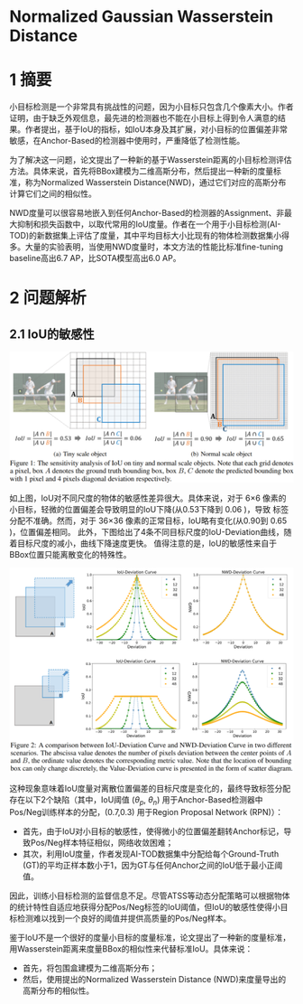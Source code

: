 # Normalized Gaussian Wasserstein Distance

# 1 摘要

小目标检测是一个非常具有挑战性的问题，因为小目标只包含几个像素大小。作者证明，由于缺乏外观信息，最先进的检测器也不能在小目标上得到令人满意的结果。作者提出，基于IoU的指标，如IoU本身及其扩展，对小目标的位置偏差非常敏感，在Anchor-Based的检测器中使用时，严重降低了检测性能。

为了解决这一问题，论文提出了一种新的基于Wasserstein距离的小目标检测评估方法。具体来说，首先将BBox建模为二维高斯分布，然后提出一种新的度量标准，称为Normalized Wasserstein Distance(NWD)，通过它们对应的高斯分布计算它们之间的相似性。

NWD度量可以很容易地嵌入到任何Anchor-Based的检测器的Assignment、非最大抑制和损失函数中，以取代常用的IoU度量。作者在一个用于小目标检测(AI-TOD)的新数据集上评估了度量，其中平均目标大小比现有的物体检测数据集小得多。大量的实验表明，当使用NWD度量时，本文方法的性能比标准fine-tuning baseline高出6.7 AP，比SOTA模型高出6.0 AP。

# 2 问题解析

## 2.1 IoU的敏感性

![image-20230808091151615](./.assets/image-20230808091151615.png)

如上图，IoU对不同尺度的物体的敏感性差异很大。具体来说，对于 6×6 像素的小目标，轻微的位置偏差会导致明显的loU下降(从0.53下降到 0.06 )，导致 标签分配不准确。然而，对于 36×36 像素的正常目标，loU略有变化(从0.90到 0.65 )，位置偏差相同。 此外，下图给出了4条不同目标尺度的loU-Deviation曲线，随着目标尺度的减小，曲线下降速度更快。 值得注意的是，loU的敏感性来自于BBox位置只能离散变化的特殊性。

<img src="./.assets/image-20230808091410259.png" alt="image-20230808091410259" style="zoom: 50%;" />

这种现象意味着IoU度量对离散位置偏差的目标尺度是变化的，最终导致标签分配存在以下2个缺陷（其中，IoU阈值 $(\theta_{p}, \ \theta_n)$ 用于Anchor-Based检测器中Pos/Neg训练样本的分配，(0.7,0.3) 用于Region Proposal Network (RPN)）：

- 首先，由于IoU对小目标的敏感性，使得微小的位置偏差翻转Anchor标记，导致Pos/Neg样本特征相似，网络收敛困难；
- 其次，利用IoU度量，作者发现AI-TOD数据集中分配给每个Ground-Truth (GT)的平均正样本数小于1，因为GT与任何Anchor之间的IoU低于最小正阈值。

因此，训练小目标检测的监督信息不足。尽管ATSS等动态分配策略可以根据物体的统计特性自适应地获得分配Pos/Neg标签的IoU阈值，但IoU的敏感性使得小目标检测难以找到一个良好的阈值并提供高质量的Pos/Neg样本。

鉴于IoU不是一个很好的度量小目标的度量标准，论文提出了一种新的度量标准，用Wasserstein距离来度量BBox的相似性来代替标准IoU。具体来说：

- 首先，将包围盒建模为二维高斯分布；
- 然后，使用提出的Normalized Wasserstein Distance (NWD)来度量导出的高斯分布的相似性。
